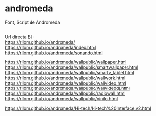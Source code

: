 # andromeda
Font, Script de Andromeda <br><br>

Url directa EJ:   
https://rllom.github.io/andromeda/ <br>
https://rllom.github.io/andromeda/index.html <br>
https://rllom.github.io/andromeda/sonando.html <br>

https://rllom.github.io/andromeda/wallpublic/wallpaper.html <br>
https://rllom.github.io/andromeda/wallpublic/smartwallpaper.html<br>
https://rllom.github.io/andromeda/wallpublic/smartv_tablet.html
https://rllom.github.io/andromeda/wallpublic/wallwork.html <br>
https://rllom.github.io/andromeda/wallpublic/wallvideo.html <br>
https://rllom.github.io/andromeda/wallpublic/wallvideodj.html <br>
https://rllom.github.io/andromeda/wallpublic/radiowall.html <br>
https://rllom.github.io/andromeda/wallpublic/vinilo.html <br>

https://rllom.github.io/andromeda/Hi-tech/Hi-tech%20Interface.v2.html

